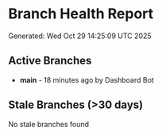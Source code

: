 # Branch Health Report
Generated: Wed Oct 29 14:25:09 UTC 2025

## Active Branches
- **main** - 18 minutes ago by Dashboard Bot

## Stale Branches (>30 days)
No stale branches found
